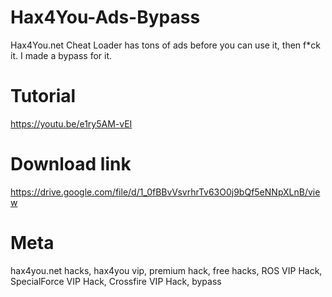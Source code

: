 # Hax4You-Ads-Bypass
Hax4You.net Cheat Loader has tons of ads before you can use it, then f*ck it. I made a bypass for it.

# Tutorial
https://youtu.be/e1ry5AM-vEI

# Download link
https://drive.google.com/file/d/1_0fBBvVsvrhrTv63O0j9bQf5eNNpXLnB/view

# Meta
hax4you.net hacks, hax4you vip, premium hack, free hacks, ROS VIP Hack, SpecialForce VIP Hack, Crossfire VIP Hack, bypass
